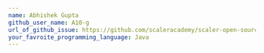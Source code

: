 ```yaml
---
name: Abhishek Gupta
github_user_name: A10-g
url_of_github_issue: https://github.com/scaleracademy/scaler-open-source-september-challenge/issues/368 
your_favroite_programming_language: Java
---
```

